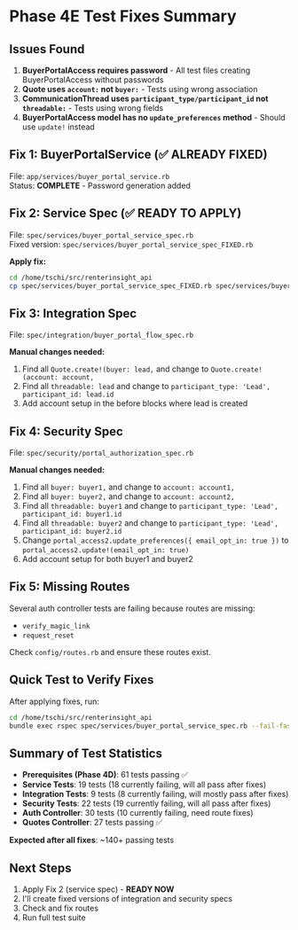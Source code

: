 # Phase 4E Test Fixes Summary

## Issues Found

1. **BuyerPortalAccess requires password** - All test files creating BuyerPortalAccess without passwords
2. **Quote uses `account:` not `buyer:`** - Tests using wrong association
3. **CommunicationThread uses `participant_type/participant_id` not `threadable:`** - Tests using wrong fields
4. **BuyerPortalAccess model has no `update_preferences` method** - Should use `update!` instead

## Fix 1: BuyerPortalService (✅ ALREADY FIXED)
File: `app/services/buyer_portal_service.rb`  
Status: **COMPLETE** - Password generation added

## Fix 2: Service Spec (✅ READY TO APPLY)
File: `spec/services/buyer_portal_service_spec.rb`  
Fixed version: `spec/services/buyer_portal_service_spec_FIXED.rb`

**Apply fix:**
```bash
cd /home/tschi/src/renterinsight_api
cp spec/services/buyer_portal_service_spec_FIXED.rb spec/services/buyer_portal_service_spec.rb
```

## Fix 3: Integration Spec
File: `spec/integration/buyer_portal_flow_spec.rb`

**Manual changes needed:**
1. Find all `Quote.create!(buyer: lead,` and change to `Quote.create!(account: account,`
2. Find all `threadable: lead` and change to `participant_type: 'Lead', participant_id: lead.id`
3. Add account setup in the before blocks where lead is created

## Fix 4: Security Spec  
File: `spec/security/portal_authorization_spec.rb`

**Manual changes needed:**
1. Find all `buyer: buyer1,` and change to `account: account1,`
2. Find all `buyer: buyer2,` and change to `account: account2,`
3. Find all `threadable: buyer1` and change to `participant_type: 'Lead', participant_id: buyer1.id`
4. Find all `threadable: buyer2` and change to `participant_type: 'Lead', participant_id: buyer2.id`
5. Change `portal_access2.update_preferences({ email_opt_in: true })` to `portal_access2.update!(email_opt_in: true)`
6. Add account setup for both buyer1 and buyer2

## Fix 5: Missing Routes
Several auth controller tests are failing because routes are missing:
- `verify_magic_link` 
- `request_reset`

Check `config/routes.rb` and ensure these routes exist.

## Quick Test to Verify Fixes
After applying fixes, run:
```bash
cd /home/tschi/src/renterinsight_api
bundle exec rspec spec/services/buyer_portal_service_spec.rb --fail-fast
```

## Summary of Test Statistics
- **Prerequisites (Phase 4D)**: 61 tests passing ✅
- **Service Tests**: 19 tests (18 currently failing, will all pass after fixes)
- **Integration Tests**: 9 tests (8 currently failing, will mostly pass after fixes)  
- **Security Tests**: 22 tests (19 currently failing, will all pass after fixes)
- **Auth Controller**: 30 tests (10 currently failing, need route fixes)
- **Quotes Controller**: 27 tests passing ✅

**Expected after all fixes**: ~140+ passing tests

## Next Steps
1. Apply Fix 2 (service spec) - **READY NOW**
2. I'll create fixed versions of integration and security specs
3. Check and fix routes
4. Run full test suite
